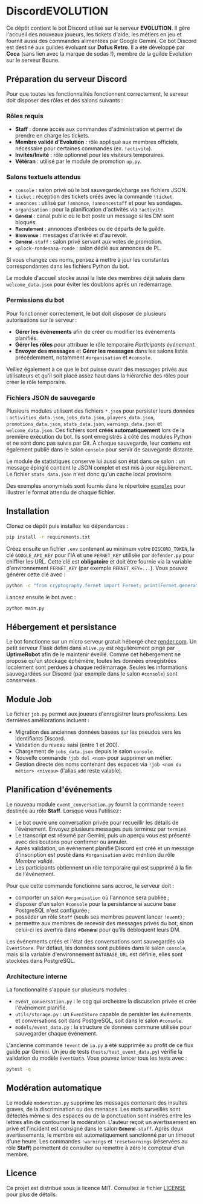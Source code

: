 # DiscordEVOLUTION

Ce dépôt contient le bot Discord utilisé sur le serveur **EVOLUTION**. Il gère l'accueil des nouveaux joueurs, les tickets d'aide, les métiers en jeu et fournit aussi des commandes alimentées par Google Gemini.
Ce bot Discord est destiné aux guildes évoluant sur **Dofus Retro**. Il a été développé par **Coca** (sans lien avec la marque de sodas !), membre de la guilde Evolution sur le serveur Boune.

## Préparation du serveur Discord

Pour que toutes les fonctionnalités fonctionnent correctement, le serveur doit disposer des rôles et des salons suivants :

### Rôles requis
- **Staff** : donne accès aux commandes d'administration et permet de prendre en charge les tickets.
- **Membre validé d'Evolution** : rôle appliqué aux membres officiels, nécessaire pour certaines commandes (ex. `!activite`).
- **Invités/Invité** : rôle optionnel pour les visiteurs temporaires.
- **Vétéran** : utilisé par le module de promotion `up.py`.

### Salons textuels attendus
- `console` : salon privé où le bot sauvegarde/charge ses fichiers JSON.
- `ticket` : réception des tickets créés avec la commande `!ticket`.
- `annonces` : utilisé par `!annonce`, `!annoncestaff` et pour les sondages.
- `organisation` : pour la planification d'activités via `!activite`.
- `𝐆𝐞́𝐧𝐞́𝐫𝐚𝐥` : canal public où le bot poste un message si les DM sont bloqués.
- `𝐑𝐞𝐜𝐫𝐮𝐭𝐞𝐦𝐞𝐧𝐭` : annonces d'entrées ou de départs de la guilde.
- `𝐁𝐢𝐞𝐧𝐯𝐞𝐧𝐮𝐞` : messages d'arrivée et d'au revoir.
- `𝐆𝐞́𝐧𝐞́𝐫𝐚𝐥-staff` : salon privé servant aux votes de promotion.
- `xplock-rondesasa-ronde` : salon dédié aux annonces de PL.

Si vous changez ces noms, pensez à mettre à jour les constantes correspondantes dans les fichiers Python du bot.

Le module d'accueil stocke aussi la liste des membres déjà salués dans
`welcome_data.json` pour éviter les doublons après un redémarrage.

### Permissions du bot

Pour fonctionner correctement, le bot doit disposer de plusieurs autorisations
sur le serveur :

- **Gérer les événements** afin de créer ou modifier les événements planifiés.
- **Gérer les rôles** pour attribuer le rôle temporaire *Participants événement*.
- **Envoyer des messages** et **Gérer les messages** dans les salons listés
  précédemment, notamment `#organisation` et `#console`.

Veillez également à ce que le bot puisse ouvrir des messages privés aux
utilisateurs et qu'il soit placé assez haut dans la hiérarchie des rôles pour
créer le rôle temporaire.

### Fichiers JSON de sauvegarde

Plusieurs modules utilisent des fichiers `*.json` pour persister leurs données :
`activities_data.json`, `jobs_data.json`, `players_data.json`,
`promotions_data.json`, `stats_data.json`, `warnings_data.json` et
`welcome_data.json`. Ces fichiers sont **créés automatiquement** lors de la
première exécution du bot. Ils sont enregistrés à côté des modules Python et ne
sont donc pas suivis par Git. À chaque sauvegarde, leur contenu est également
publié dans le salon `console` pour servir de sauvegarde distante.

Le module de statistiques conserve lui aussi son état dans ce salon : un message
épinglé contient le JSON complet et est mis à jour régulièrement. Le fichier
`stats_data.json` n'est donc qu'un cache local provisoire.

Des exemples anonymisés sont fournis dans le répertoire
[`examples`](examples/) pour illustrer le format attendu de chaque fichier.

## Installation

Clonez ce dépôt puis installez les dépendances :

```bash
pip install -r requirements.txt
```

Créez ensuite un fichier `.env` contenant au minimum votre `DISCORD_TOKEN`, la clé `GOOGLE_API_KEY` pour l'IA et une `FERNET_KEY` utilisée par `defender.py` pour chiffrer les URL. Cette clé est **obligatoire** et doit être fournie via la variable d'environnement `FERNET_KEY` (par exemple `FERNET_KEY=...`).
Vous pouvez générer cette clé avec :

```bash
python -c "from cryptography.fernet import Fernet; print(Fernet.generate_key().decode())"
```

Lancez ensuite le bot avec :

```bash
python main.py
```
## Hébergement et persistance

Le bot fonctionne sur un micro serveur gratuit hébergé chez [render.com](https://render.com). Un petit serveur Flask défini dans `alive.py` est régulièrement pingé par **UptimeRobot** afin de le maintenir éveillé. Comme cet hébergement ne propose qu'un stockage éphémère, toutes les données enregistrées localement sont perdues à chaque redémarrage. Seules les informations sauvegardées sur Discord (par exemple dans le salon `#console`) sont conservées.


## Module Job

Le fichier `job.py` permet aux joueurs d'enregistrer leurs professions. Les dernières améliorations incluent :

- Migration des anciennes données basées sur les pseudos vers les identifiants Discord.
- Validation du niveau saisi (entre 1 et 200).
- Chargement de `jobs_data.json` depuis le salon `console`.
- Nouvelle commande `!job del <nom>` pour supprimer un métier.
- Gestion directe des noms contenant des espaces via `!job <nom du métier> <niveau>` (l'alias `add` reste valable).

## Planification d'événements

Le nouveau module `event_conversation.py` fournit la commande `!event` destinée au rôle **Staff**. Lorsque vous l'utilisez :

- Le bot ouvre une conversation privée pour recueillir les détails de l'événement. Envoyez plusieurs messages puis terminez par `terminé`.
- Le transcript est résumé par Gemini, puis un aperçu vous est présenté avec des boutons pour confirmer ou annuler.
- Après validation, un événement planifié Discord est créé et un message d'inscription est posté dans `#organisation` avec mention du rôle *Membre validé*.
- Les participants obtiennent un rôle temporaire qui est supprimé à la fin de l'événement.

Pour que cette commande fonctionne sans accroc, le serveur doit :
- comporter un salon `#organisation` où l'annonce sera publiée ;
- disposer d'un salon `#console` pour la persistance si aucune base PostgreSQL
  n'est configurée ;
- posséder un rôle `Staff` (seuls ses membres peuvent lancer `!event`) ;
- permettre aux membres de recevoir des messages privés du bot, sinon celui-ci
  les avertira dans `#𝐆𝐞́𝐧𝐞́𝐫𝐚𝐥` pour qu'ils débloquent leurs DM.

Les événements créés et l'état des conversations sont sauvegardés via `EventStore`. Par défaut, les données sont publiées dans le salon `console`, mais si la variable d'environnement `DATABASE_URL` est définie, elles sont stockées dans PostgreSQL.

### Architecture interne

La fonctionnalité s'appuie sur plusieurs modules :

- `event_conversation.py` : le cog qui orchestre la discussion privée et crée l'événement planifié.
- `utils/storage.py` : un `EventStore` capable de persister les événements et conversations soit dans PostgreSQL, soit dans le salon `#console`.
- `models/event_data.py` : la structure de données commune utilisée pour sauvegarder chaque événement.

L'ancienne commande `!event` de `ia.py` a été supprimée au profit de ce flux guidé par Gemini. Un jeu de tests (`tests/test_event_data.py`) vérifie la validation du modèle `EventData`. Vous pouvez lancer tous les tests avec :

```bash
pytest -q
```

## Modération automatique

Le module `moderation.py` supprime les messages contenant des insultes graves,
de la discrimination ou des menaces. Les mots surveillés sont détectés même si
des espaces ou de la ponctuation sont insérés entre les lettres afin de
contourner la modération. L'auteur reçoit un avertissement en privé et
l'incident est consigné dans le salon `𝐆𝐞́𝐧𝐞́𝐫𝐚𝐥-staff`. Après deux
avertissements, le membre est automatiquement sanctionné par un timeout d'une
heure. Les commandes `!warnings` et `!resetwarnings` (réservées au rôle
**Staff**) permettent de consulter ou remettre à zéro le compteur d'un membre.


## Licence

Ce projet est distribué sous la licence MIT. Consultez le fichier [LICENSE](LICENSE) pour plus de détails.

